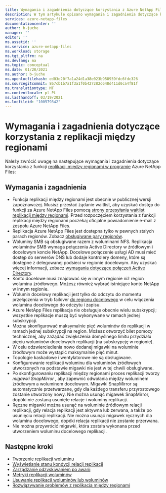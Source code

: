 ```yaml
---
title: Wymagania i zagadnienia dotyczące korzystania z Azure NetApp Files replikacji między regionami Microsoft Docs
description: W tym artykule opisano wymagania i zagadnienia dotyczące korzystania z funkcji replikacji między regionami w ramach programu Azure NetApp Files.
services: azure-netapp-files
documentationcenter: ''
author: b-juche
manager: ''
editor: ''
ms.assetid: ''
ms.service: azure-netapp-files
ms.workload: storage
ms.tgt_pltfrm: na
ms.devlang: na
ms.topic: conceptual
ms.date: 01/20/2021
ms.author: b-juche
ms.openlocfilehash: ed03e20f7a1a24d1a38e023b958959fdc6fdc326
ms.sourcegitcommit: 867cb1b7a1f3a1f0b427282c648d411d0ca4f81f
ms.translationtype: MT
ms.contentlocale: pl-PL
ms.lasthandoff: 03/19/2021
ms.locfileid: "100579342"
---
```

# <a name="requirements-and-considerations-for-using-cross-region-replication"></a>Wymagania i zagadnienia dotyczące korzystania z replikacji między regionami 

Należy zwrócić uwagę na następujące wymagania i zagadnienia dotyczące korzystania z funkcji [replikacji między regionami w programie](cross-region-replication-create-peering.md) Azure NetApp Files:  

## <a name="requirements-and-considerations"></a>Wymagania i zagadnienia 

* Funkcja replikacji między regionami jest obecnie w publicznej wersji zapoznawczej. Musisz przesłać żądanie waitlist, aby uzyskać dostęp do funkcji za Azure NetApp Files pomocą [strony przesyłania waitlist replikacji między regionami](https://aka.ms/anfcrrpreviewsignup). Przed rozpoczęciem korzystania z funkcji replikacji między regionami poczekaj oficjalne powiadomienie e-mail z zespołu Azure NetApp Files.
* Replikacja Azure NetApp Files jest dostępna tylko w pewnych stałych parach regionów. Zobacz [obsługiwane pary regionów](cross-region-replication-introduction.md#supported-region-pairs). 
* Woluminy SMB są obsługiwane razem z woluminami NFS. Replikacja woluminów SMB wymaga połączenia Active Directory w źródłowym i docelowym koncie NetApp. Docelowe połączenie usługi AD musi mieć dostęp do serwerów DNS lub dodaje kontrolery domeny, które są dostępne z delegowanej podsieci w regionie docelowym. Aby uzyskać więcej informacji, zobacz [wymagania dotyczące połączeń Active Directory](create-active-directory-connections.md#requirements-for-active-directory-connections). 
* Konto docelowe musi znajdować się w innym regionie niż region woluminu źródłowego. Możesz również wybrać istniejące konto NetApp w innym regionie.  
* Wolumin docelowy replikacji jest tylko do odczytu do momentu przełączenia w tryb failover [do regionu docelowego](cross-region-replication-manage-disaster-recovery.md#fail-over-to-destination-volume) w celu włączenia woluminu docelowego do odczytu i zapisu. 
* Azure NetApp Files replikacja nie obsługuje obecnie wielu subskrypcji; wszystkie replikacje muszą być wykonywane w ramach jednej subskrypcji.
* Można skonfigurować maksymalnie pięć woluminów do replikacji w ramach jednej subskrypcji na region. Możesz otworzyć bilet pomocy technicznej, aby zażądać zwiększenia domyślnego limitu przydziału pięciu woluminów docelowych replikacji (na subskrypcję w regionie). 
* W celu odzwierciedlenia nowo dodanej migawki na woluminie źródłowym może wystąpić maksymalnie pięć minut.  
* Topologie kaskadowe i wentylatorowe nie są obsługiwane.
* Konfigurowanie replikacji woluminu dla woluminów źródłowych utworzonych na podstawie migawki nie jest w tej chwili obsługiwane.
* Po skonfigurowaniu replikacji między regionami proces replikacji tworzy *migawki SnapMirror* , aby zapewnić odwołania między woluminem źródłowym a woluminem docelowym. Migawki SnapMirror są automatycznie przetwarzane, gdy dla każdego transferu przyrostowego zostanie utworzony nowy. Nie można usunąć migawek SnapMirror, dopóki nie zostaną usunięte relacje i woluminy replikacji. 
* Ręczne migawki można usunąć na woluminie źródłowym relacji replikacji, gdy relacja replikacji jest aktywna lub zerwana, a także po usunięciu relacji replikacji. Nie można usunąć migawek ręcznych dla woluminu docelowego, dopóki relacja replikacji nie zostanie przerwana.
* Nie można przywrócić migawki, która została wykonana przed utworzeniem woluminu docelowego replikacji.

## <a name="next-steps"></a>Następne kroki
* [Tworzenie replikacji woluminu](cross-region-replication-create-peering.md)
* [Wyświetlanie stanu kondycji relacji replikacji](cross-region-replication-display-health-status.md)
* [Zarządzanie odzyskiwaniem po awarii](cross-region-replication-manage-disaster-recovery.md)
* [Metryki replikacji woluminów](azure-netapp-files-metrics.md#replication)
* [Usuwanie replikacji woluminów lub woluminów](cross-region-replication-delete.md)
* [Rozwiązywanie problemów z replikacją między regionami](troubleshoot-cross-region-replication.md)


